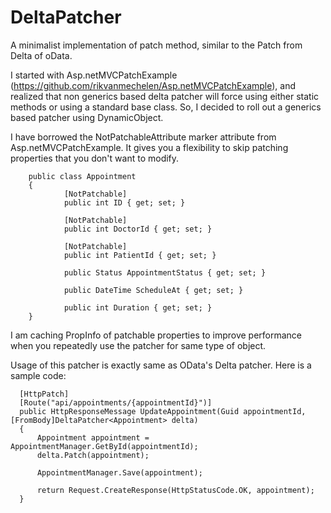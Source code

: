 DeltaPatcher
============

A minimalist implementation of patch method, similar to the Patch from Delta of oData.

I started with Asp.netMVCPatchExample (https://github.com/rikvanmechelen/Asp.netMVCPatchExample), and realized that non generics based delta patcher will force using either static methods or using a standard base class. So, I decided to roll out a generics based patcher using DynamicObject. 

I have borrowed the NotPatchableAttribute marker attribute from Asp.netMVCPatchExample.  It gives you a flexibility to skip patching properties that you don't want to modify.

        public class Appointment
        {
                [NotPatchable]
                public int ID { get; set; }

                [NotPatchable]
                public int DoctorId { get; set; }

                [NotPatchable]
                public int PatientId { get; set; }

                public Status AppointmentStatus { get; set; }

                public DateTime ScheduleAt { get; set; }

                public int Duration { get; set; }
        }


I am caching PropInfo of patchable properties to improve performance when you repeatedly use the patcher for same type of object.

Usage of this patcher is exactly same as OData's Delta patcher. Here is a sample code:

      [HttpPatch]
      [Route("api/appointments/{appointmentId}")]
      public HttpResponseMessage UpdateAppointment(Guid appointmentId, [FromBody]DeltaPatcher<Appointment> delta)
      {
          Appointment appointment = AppointmentManager.GetById(appointmentId);
          delta.Patch(appointment);

          AppointmentManager.Save(appointment);

          return Request.CreateResponse(HttpStatusCode.OK, appointment);
      }
